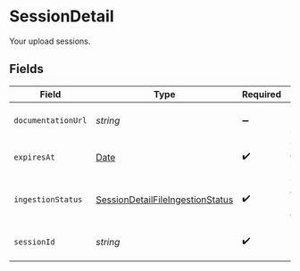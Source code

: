 # SessionDetail

Your upload sessions.


## Fields

| Field                                                                                         | Type                                                                                          | Required                                                                                      | Description                                                                                   |
| --------------------------------------------------------------------------------------------- | --------------------------------------------------------------------------------------------- | --------------------------------------------------------------------------------------------- | --------------------------------------------------------------------------------------------- |
| `documentationUrl`                                                                            | *string*                                                                                      | :heavy_minus_sign:                                                                            | The URL to the documentation of the session.                                                  |
| `expiresAt`                                                                                   | [Date](https://developer.mozilla.org/en-US/docs/Web/JavaScript/Reference/Global_Objects/Date) | :heavy_check_mark:                                                                            | The time when the session expires.                                                            |
| `ingestionStatus`                                                                             | [SessionDetailFileIngestionStatus](../../models/shared/sessiondetailfileingestionstatus.md)   | :heavy_check_mark:                                                                            | The status of the ingestion process for this file.                                            |
| `sessionId`                                                                                   | *string*                                                                                      | :heavy_check_mark:                                                                            | Unique identifier of a session.                                                               |